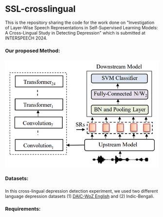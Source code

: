 # SSL-crosslingual

This is the repository sharing the code for the work done on "Investigation of Layer-Wise Speech Representations in Self-Supervised Learning Models: A Cross-Lingual Study in Detecting Depression" which is submitted at INTERSPEECH 2024. 

### **Our proposed Method:** <h3>
![alt text](https://github.com/bubaimaji/SSL-crosslingual/blob/main/images/model.png)

### **Datasets:** <h3>

In this cross-lingual depression detection experiment, we used two different language depression datasets (1) [DAIC-WoZ English](https://dcapswoz.ict.usc.edu/) and (2) Indic-Bengali. 

### **Requirements:** <h3>
